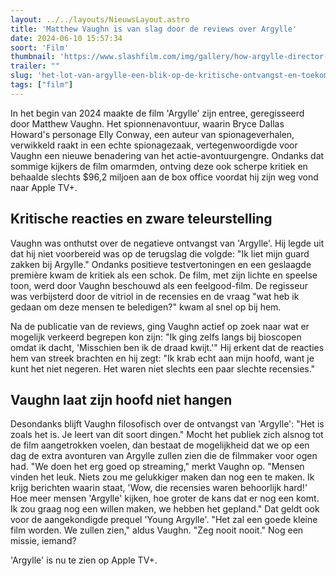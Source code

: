 ```yaml
---
layout: ../../layouts/NieuwsLayout.astro
title: 'Matthew Vaughn is van slag door de reviews over Argylle'
date: 2024-06-10 15:57:34
soort: 'Film'
thumbnail: 'https://www.slashfilm.com/img/gallery/how-argylle-director-matthew-vaughn-feels-about-the-movies-terrible-reviews/intro-1717716065.jpg'
trailer: ""
slug: 'het-lot-van-argylle-een-blik-op-de-kritische-ontvangst-en-toekomstige-mogelijkheden'
tags: ["film"]
---
```


In het begin van 2024 maakte de film 'Argylle' zijn entree, geregisseerd door Matthew Vaughn. Het spionnenavontuur, waarin Bryce Dallas Howard's personage Elly Conway, een auteur van spionageverhalen, verwikkeld raakt in een echte spionagezaak, vertegenwoordigde voor Vaughn een nieuwe benadering van het actie-avontuurgengre. Ondanks dat sommige kijkers de film omarmden, ontving deze ook scherpe kritiek en behaalde slechts $96,2 miljoen aan de box office voordat hij zijn weg vond naar Apple TV+.

## Kritische reacties en zware teleurstelling

Vaughn was onthutst over de negatieve ontvangst van 'Argylle'. Hij legde uit dat hij niet voorbereid was op de terugslag die volgde: "Ik liet mijn guard zakken bij Argylle." Ondanks positieve testvertoningen en een geslaagde première kwam de kritiek als een schok. De film, met zijn lichte en speelse toon, werd door Vaughn beschouwd als een feelgood-film. De regisseur was verbijsterd door de vitriol in de recensies en de vraag "wat heb ik gedaan om deze mensen te beledigen?" kwam al snel op bij hem.

Na de publicatie van de reviews, ging Vaughn actief op zoek naar wat er mogelijk verkeerd begrepen kon zijn: "Ik ging zelfs langs bij bioscopen omdat ik dacht, 'Misschien ben ik de draad kwijt.'" Hij erkent dat de reacties hem van streek brachten en hij zegt: "Ik krab echt aan mijn hoofd, want je kunt het niet negeren. Het waren niet slechts een paar slechte recensies."

## Vaughn laat zijn hoofd niet hangen

Desondanks blijft Vaughn filosofisch over de ontvangst van 'Argylle': "Het is zoals het is. Je leert van dit soort dingen." Mocht het publiek zich alsnog tot de film aangetrokken voelen, dan bestaat de mogelijkheid dat we op een dag de extra avonturen van Argylle zullen zien die de filmmaker voor ogen had. "We doen het erg goed op streaming," merkt Vaughn op. "Mensen vinden het leuk. Niets zou me gelukkiger maken dan nog een te maken. Ik krijg berichten waarin staat, 'Wow, die recensies waren behoorlijk hard!' Hoe meer mensen 'Argylle' kijken, hoe groter de kans dat er nog een komt. Ik zou graag nog een willen maken, we hebben het gepland." Dat geldt ook voor de aangekondigde prequel 'Young Argylle'. "Het zal een goede kleine film worden. We zullen zien," aldus Vaughn. "Zeg nooit nooit." Nog een missie, iemand?

'Argylle' is nu te zien op Apple TV+.